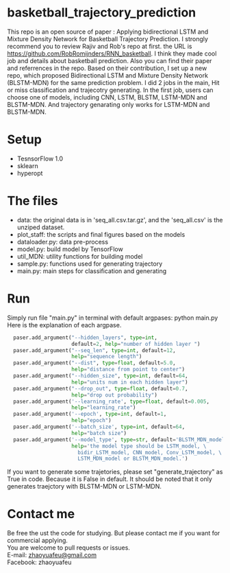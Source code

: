 # basketball_trajectory_prediction
This repo is an open source of paper : Applying bidirectional LSTM and Mixture Density Network for Basketball Trajectory Prediction.
I strongly recommend you to review Rajiv and Rob's repo at first.  the URL is https://github.com/RobRomijnders/RNN_basketball. 
I think they made cool job and details about basketball prediction. Also you can find their paper and referrences in the repo.
Based on their contribution, I set up a new repo, which proposed Bidirectional LSTM and Mixture Density Network (BLSTM-MDN) for the same prediction problem.
I did 2 jobs in the main, Hit or miss classification and trajecotry generating.
In the first job, users can choose one of models, including CNN, LSTM, BLSTM, LSTM-MDN and BLSTM-MDN. And trajectory genarating only works for LSTM-MDN and BLSTM-MDN.

# Setup
* TesnsorFlow 1.0 <br>
* sklearn <br>
* hyperopt <br>

# The files
* data: the original data is in 'seq_all.csv.tar.gz', and the 'seq_all.csv' is the unziped dataset.
* plot_staff: the scripts and final figures based on the models
* dataloader.py: data pre-process
* model.py: build model by TensorFlow
* util_MDN: utility functions for building model
* sample.py: functions used for generating trajectory
* main.py: main steps for classification and generating

# Run
Simply run file "main.py" in terminal with default argpases: python main.py
Here is the explanation of each argpase.
~~~python
  paser.add_argument("--hidden_layers", type=int,
                     default=2, help="number of hidden layer ")
  paser.add_argument("--seq_len", type=int, default=12,
                     help="sequence length")
  paser.add_argument("--dist", type=float, default=5.0,
                     help="distance from point to center")
  paser.add_argument("--hidden_size", type=int, default=64,
                     help="units num in each hidden layer")
  paser.add_argument("--drop_out", type=float, default=0.7,
                     help="drop out probability")
  paser.add_argument('--learning_rate', type=float, default=0.005,
                     help="learning_rate")
  paser.add_argument('--epoch', type=int, default=1,
                     help="epoch")
  paser.add_argument('--batch_size', type=int, default=64,
                     help="batch size")
  paser.add_argument('--model_type', type=str, default='BLSTM_MDN_model',
                     help='the model type should be LSTM_model, \
                       bidir_LSTM_model, CNN_model, Conv_LSTM_model, \
                       LSTM_MDN_model or BLSTM_MDN_model.')
~~~
                       
If you want to generate some trajetories, please set "generate_trajectory" as True in code. Because it is False in default.
It should be noted that it only generates traejctory with BLSTM-MDN or LSTM-MDN.

# Contact me
Be free the ust the code for studying. But please contact me if you want for commercial applying. <br>
You are welcome to pull requests or issues. <br>
E-mail: zhaoyuafeu@gmail.com <br>
Facebook: zhaoyuafeu <br>



